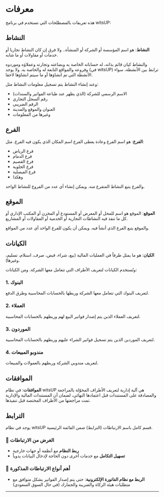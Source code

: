 # معرفات

هذه تعريفات بالمصطلحات التي تستخدم في برنامج witsUP:

## النشاط
**النشاط**: هو اسم المؤسسة أو الشركة أو المنشأة.. ولا فرق إن كان النشاط تجاريا أو خدمات أو مقاولات أو ما شابه.

والنشاط كيان قائم بذاته، له حساباته الخاصة به وبضاعته وتجارته وعملاؤه وموردوه وفروعه والمواقع التابعة له والخاصة به. ولا يوجد (في witsUP) ترابط بين الأنشطة، سواء الأنشطة التي تم انشاؤها أو ما سيتم انشاؤها لاحقا.

وعند إنشاء النشاط يتم تسجيل معلومات النشاط مثل:
- الاسم الرسمي للشركة (الذي يظهر عند طباعة الفواتير والسندات)
- رقم السجل التجاري
- الرقم الضريبي
- العنوان والموقع والمدينة
- وغيرها من المعلومات

## الفرع
**الفرع**: هو اسم الفرع وعادة يعطى الفرع اسم المكان الذي يكون فيه الفرع. مثل:
- فرع الرياض
- فرع الدمام
- فرع القصيم
- فرع الجلوية
- فرع الفيصلية
- وهكذا

والفرع يتبع النشاط المتفرع منه. ويمكن إنشاء أي عدد من الفروع للنشاط الواحد.

## الموقع
**الموقع**: الموقع هو اسم للمحل أو المعرض أو المستودع أو المخزن أو المكتب الإداري أو كل ما تنفذ فيه النشاطات التجارية أو الخدمية أو المقاولات أو المشاريع.

والموقع يتبع الفرع الذي أنشأ فيه. ويمكن أن يكون للفرع الواحد أي عدد من المواقع.

## الكيانات
**الكيان**: هو ما يمثل طرفاً في العمليات المالية (بيع، شراء، قبض، صرف، استلام، تسليم، وغيرها).

وتُستخدم الكيانات لتعريف الأطراف التي تتعامل معها الشركة. ومن الكيانات:

### 1. البنوك
لتعريف البنوك التي تتعامل معها الشركة وربطها بالحسابات المحاسبية وطرق الدفع.

### 2. العملاء
لتعريف العملاء الذين يتم إصدار فواتير البيع لهم وربطهم بالحسابات المحاسبية.

### 3. الموردون
لتعريف الموردين الذين يتم تسجيل فواتير الشراء عليهم وربطهم بالحسابات المحاسبية.

### 4. مندوبو المبيعات
لتعريف مندوبي الشركة وربطهم بالعمولات والمبيعات.

## الموافقات
**الموافقات**: في نظام witsUP هي آلية إدارية لتعريف الأطراف المخوّلة بالمراجعة والمصادقة على المستندات قبل اعتمادها النهائي، لضمان أن المستندات المالية والإدارية تمت مراجعتها من الأطراف المختصة قبل تنفيذها.

## الترابط
يوجد في نظام witsUP قسم كامل باسم الارتباطات (الترابط) ضمن القائمة الرئيسية.

### 🔹 الغرض من الارتباطات
- **ربط النظام** مع أنظمة أو جهات خارجية
- **تسهيل التكامل** مع خدمات أخرى دون الحاجة لإدخال البيانات يدوياً

### 🔹 أهم أنواع الارتباطات المذكورة
- **الربط مع نظام الفاتورة الإلكترونية**: حتى يتم إصدار الفواتير بشكل متوافق مع متطلبات هيئة الزكاة والضريبة والجمارك (في حال السوق السعودي)

---


